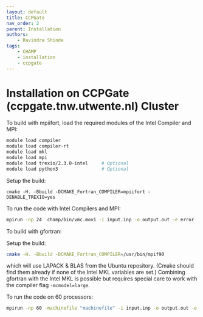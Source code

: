 ```yaml
---
layout: default
title: CCPGate
nav_order: 2
parent: Installation
authors:
    - Ravindra Shinde
tags:
    - CHAMP
    - installation
    - ccpgate
---
```


# Installation on **CCPGate** (ccpgate.tnw.utwente.nl) Cluster

To build with mpiifort, load the required modules of the Intel Compiler and MPI:

```bash
module load compiler
module load compiler-rt
module load mkl
module load mpi
module load trexio/2.3.0-intel     # Optional
module load python3                # Optional
```
Setup the build:
```
cmake -H. -Bbuild -DCMAKE_Fortran_COMPILER=mpiifort -DENABLE_TREXIO=yes
```

To run the code with Intel Compilers and MPI:
```bash
mpirun -np 24  champ/bin/vmc.mov1 -i input.inp -o output.out -e error
```

To build with gfortran:

Setup the build:

```bash
cmake -H. -Bbuild -DCMAKE_Fortran_COMPILER=/usr/bin/mpif90
```

which will use LAPACK & BLAS from the Ubuntu repository. (Cmake should find them already if none of the Intel MKL variables are set.) Combining gfortran with the Intel MKL is possible but requires special care to work with the compiler flag `-mcmodel=large`.

To run the code on 60 processors:
```bash
mpirun -np 60 -machinefile "machinefile" -i input.inp -o output.out -e error
```

